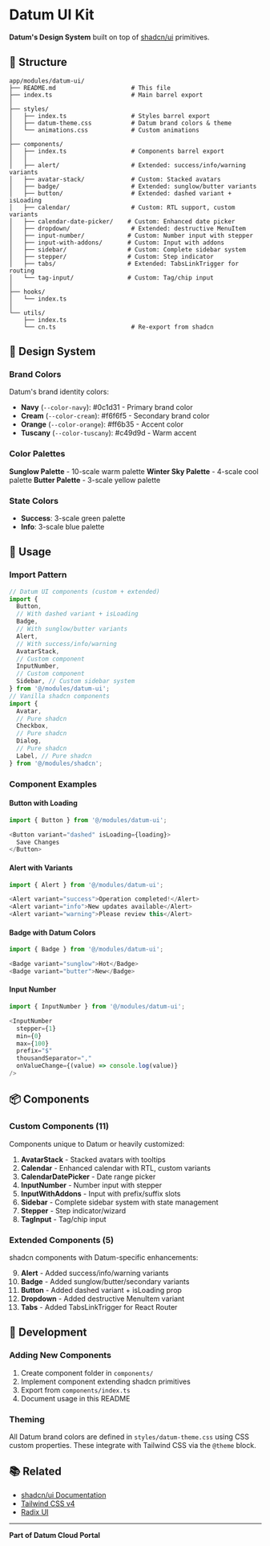 # Datum UI Kit

**Datum's Design System** built on top of [shadcn/ui](https://ui.shadcn.com/) primitives.

## 📁 Structure

```
app/modules/datum-ui/
├── README.md                     # This file
├── index.ts                      # Main barrel export
│
├── styles/
│   ├── index.ts                  # Styles barrel export
│   ├── datum-theme.css           # Datum brand colors & theme
│   └── animations.css            # Custom animations
│
├── components/
│   ├── index.ts                  # Components barrel export
│   │
│   ├── alert/                    # Extended: success/info/warning variants
│   ├── avatar-stack/             # Custom: Stacked avatars
│   ├── badge/                    # Extended: sunglow/butter variants
│   ├── button/                   # Extended: dashed variant + isLoading
│   ├── calendar/                 # Custom: RTL support, custom variants
│   ├── calendar-date-picker/    # Custom: Enhanced date picker
│   ├── dropdown/                 # Extended: destructive MenuItem
│   ├── input-number/            # Custom: Number input with stepper
│   ├── input-with-addons/       # Custom: Input with addons
│   ├── sidebar/                 # Custom: Complete sidebar system
│   ├── stepper/                 # Custom: Step indicator
│   ├── tabs/                    # Extended: TabsLinkTrigger for routing
│   └── tag-input/               # Custom: Tag/chip input
│
├── hooks/
│   └── index.ts
│
└── utils/
    ├── index.ts
    └── cn.ts                     # Re-export from shadcn
```

## 🎨 Design System

### Brand Colors

Datum's brand identity colors:

- **Navy** (`--color-navy`): #0c1d31 - Primary brand color
- **Cream** (`--color-cream`): #f6f6f5 - Secondary brand color
- **Orange** (`--color-orange`): #ff6b35 - Accent color
- **Tuscany** (`--color-tuscany`): #c49d9d - Warm accent

### Color Palettes

**Sunglow Palette** - 10-scale warm palette
**Winter Sky Palette** - 4-scale cool palette
**Butter Palette** - 3-scale yellow palette

### State Colors

- **Success**: 3-scale green palette
- **Info**: 3-scale blue palette

## 🚀 Usage

### Import Pattern

```typescript
// Datum UI components (custom + extended)
import {
  Button,
  // With dashed variant + isLoading
  Badge,
  // With sunglow/butter variants
  Alert,
  // With success/info/warning
  AvatarStack,
  // Custom component
  InputNumber,
  // Custom component
  Sidebar, // Custom sidebar system
} from '@/modules/datum-ui';
// Vanilla shadcn components
import {
  Avatar,
  // Pure shadcn
  Checkbox,
  // Pure shadcn
  Dialog,
  // Pure shadcn
  Label, // Pure shadcn
} from '@/modules/shadcn';
```

### Component Examples

#### Button with Loading

```typescript
import { Button } from '@/modules/datum-ui';

<Button variant="dashed" isLoading={loading}>
  Save Changes
</Button>
```

#### Alert with Variants

```typescript
import { Alert } from '@/modules/datum-ui';

<Alert variant="success">Operation completed!</Alert>
<Alert variant="info">New updates available</Alert>
<Alert variant="warning">Please review this</Alert>
```

#### Badge with Datum Colors

```typescript
import { Badge } from '@/modules/datum-ui';

<Badge variant="sunglow">Hot</Badge>
<Badge variant="butter">New</Badge>
```

#### Input Number

```typescript
import { InputNumber } from '@/modules/datum-ui';

<InputNumber
  stepper={1}
  min={0}
  max={100}
  prefix="$"
  thousandSeparator=","
  onValueChange={(value) => console.log(value)}
/>
```

## 📦 Components

### Custom Components (11)

Components unique to Datum or heavily customized:

1. **AvatarStack** - Stacked avatars with tooltips
2. **Calendar** - Enhanced calendar with RTL, custom variants
3. **CalendarDatePicker** - Date range picker
4. **InputNumber** - Number input with stepper
5. **InputWithAddons** - Input with prefix/suffix slots
6. **Sidebar** - Complete sidebar system with state management
7. **Stepper** - Step indicator/wizard
8. **TagInput** - Tag/chip input

### Extended Components (5)

shadcn components with Datum-specific enhancements:

9. **Alert** - Added success/info/warning variants
10. **Badge** - Added sunglow/butter/secondary variants
11. **Button** - Added dashed variant + isLoading prop
12. **Dropdown** - Added destructive MenuItem variant
13. **Tabs** - Added TabsLinkTrigger for React Router

## 🔧 Development

### Adding New Components

1. Create component folder in `components/`
2. Implement component extending shadcn primitives
3. Export from `components/index.ts`
4. Document usage in this README

### Theming

All Datum brand colors are defined in `styles/datum-theme.css` using CSS custom properties. These integrate with Tailwind CSS via the `@theme` block.

## 📚 Related

- [shadcn/ui Documentation](https://ui.shadcn.com/)
- [Tailwind CSS v4](https://tailwindcss.com/)
- [Radix UI](https://www.radix-ui.com/)

---

**Part of Datum Cloud Portal**
